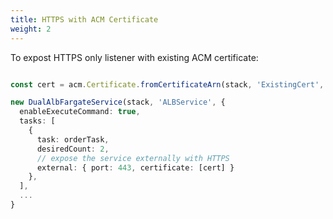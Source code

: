 ```yaml
---
title: HTTPS with ACM Certificate
weight: 2
---
```


To expost HTTPS only listener with existing ACM certificate:


```ts

const cert = acm.Certificate.fromCertificateArn(stack, 'ExistingCert', EXISTING_CERT_ARN);

new DualAlbFargateService(stack, 'ALBService', {
  enableExecuteCommand: true,
  tasks: [
    {
      task: orderTask,
      desiredCount: 2,
      // expose the service externally with HTTPS
      external: { port: 443, certificate: [cert] }
    },
  ],
  ...
}
```
